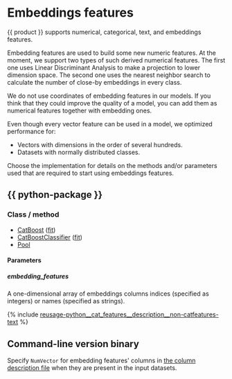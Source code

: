 # Embeddings features

{{ product }} supports numerical, categorical, text, and embeddings features.

Embedding features are used to build some new numeric features.
At the moment, we support two types of such derived numerical features. The first one uses Linear Discriminant Analysis to make a projection to lower dimension space. The second one uses the nearest neighbor search to calculate the number of close-by embeddings in every class.

We do not use coordinates of embedding features in our models. If you think that they could improve the quality of a model, you can add them as numerical features together with embedding ones.

Even though every vector feature can be used in a model, we optimized performance for:

- Vectors with dimensions in the order of several hundreds.
- Datasets with normally distributed classes.

Choose the implementation for details on the methods and/or parameters used that are required to start using embeddings features.

## {{ python-package }}

### Class / method
- [CatBoost](../concepts/python-reference_catboost.md) ([fit](../concepts/python-reference_catboost_fit.md))
- [CatBoostClassifier](../concepts/python-reference_catboostclassifier.md) ([fit](../concepts/python-reference_catboostclassifier_fit.md))
- [Pool](../concepts/python-reference_pool.md)

#### Parameters

##### embedding_features

A one-dimensional array of embeddings columns indices (specified as integers) or names (specified as strings).

{% include [reusage-python__cat_features__description__non-catfeatures-text](../_includes/work_src/reusage/python__cat_features__description__non-catfeatures-text.md) %}

## Command-line version binary

Specify `NumVector` for embedding features' columns in [the column description file](../concepts/input-data_column-descfile#numvector) when they are present in the input datasets.
